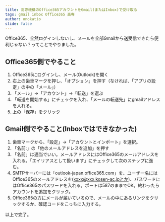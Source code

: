```yaml
---
title: 高専機構のOffice365アカウントをGmail(またはInbox)で受け取る
tags: gmail inbox Office365 高専
author: onokatio
slide: false
---
```

Office365、全然ログインしないし、メールを全部Gmailから送受信できたら便利じゃない？ってことでやりました。

## Office365側でやること

1. Office365にログインし、メール(Outlook)を開く
2. 右上の歯車マークを押し、「オプション」を押す（なければ、「アプリの設定」の中の「メール」）
3. 「メール」→「アカウント」→「転送」を選ぶ
4. 「転送を開始する」にチェックを入れ、「メールの転送先」にgmailアドレスを入れる。
5. 上の「保存」をクリック

## Gmail側でやること(Inboxではできなかった)

1. 歯車マークから、「設定」→「アカウントとインポート」を選択。
2. 「名前:」の「他のメールアドレスを追加」を押す
3. 「名前」は適当でいい。メールアドレスにはOffice365のメールアドレスを入れる。「エイリアスとして扱います」にチェックして次のステップに進む。
4. SMTPサーバーには「outlook-japan.office365.com」を、ユーザー名にはOffice365のメールアドレスを(xxxx@xxx.kosen-ac.jpとか)、パスワードにはOffice365のパスワードを入れる。ポートは587のままでOK。終わったらアカウントを追加をクリック。
5. Office365の方にメールが届いているので、メールの中にあるリンクをクリックするか、確認コードをこっちに入力する。




以上で完了。

